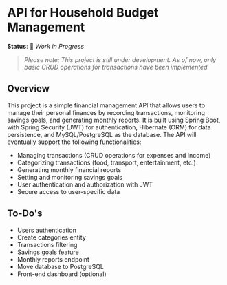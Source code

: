 # API for Household Budget Management

**Status**: 🚧 *Work in Progress*  
> *Please note: This project is still under development. As of now, only basic CRUD operations for transactions have been implemented.*




## Overview
This project is a simple financial management API that allows users to manage their personal finances by recording transactions, monitoring savings goals, and generating monthly reports. It is built using Spring Boot, with Spring Security (JWT) for authentication, Hibernate (ORM) for data persistence, and MySQL/PostgreSQL as the database. The API will eventually support the following functionalities:

* Managing transactions (CRUD operations for expenses and income)
* Categorizing transactions (food, transport, entertainment, etc.)
* Generating monthly financial reports
* Setting and monitoring savings goals
* User authentication and authorization with JWT
* Secure access to user-specific data


## To-Do's

* Users authentication
* Create categories entity
* Transactions filtering
* Savings goals feature
* Monthly reports endpoint
* Move database to PostgreSQL
* Front-end dashboard (optional)

